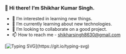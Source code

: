 ### 👋 Hi there! I’m Shikhar Kumar Singh. 
- 👀 I’m interested in learning new things.
- 🌱 I’m currently learning about new technologies.
- 💞️ I’m looking to collaborate on a good project.
- 📫 How to reach me - shikharsingh8630@gmail.com 

<!--
**shikharsingh147/shikharsingh147** is a ✨ _special_ ✨ repository because its `README.md` (this file) appears on your GitHub profile.

Here are some ideas to get you started:

- 👋 Hi, I’m Shikhar Kumar Singh.
- 👀 I’m interested in learning new things.
- 🌱 I’m currently learning about new technologies.
- 💞️ I’m looking to collaborate on a good project.
- 📫 How to reach me - shikharsingh8630@gmail.com

--->
[![Typing SVG](https://readme-typing-svg.demolab.com?font=Bookman+Old+Style&pause=1000&color=9B36F7&background=7FE2FF00&width=435&lines=Hey+all!+I+am+Shikhar+Kumar+Singh.;I'm+an+independent+learner.;I+always+try+to+find+new+ways+to+learn+%26+explore+more+and+more.)](https://git.io/typing-svg)
